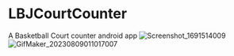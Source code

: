 # LBJCourtCounter
A Basketball Court counter android app 
![Screenshot_1691514009](https://github.com/rjrendon/LBJCourtCounter/assets/53950608/ee315f58-4ccb-4719-83d5-dae3a8569724) ![GifMaker_20230809011017007](https://github.com/rjrendon/LBJCourtCounter/assets/53950608/b4efa281-0a16-47ff-9eee-f8d867b66049)
